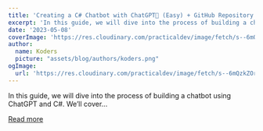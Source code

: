 ```yaml
---
title: 'Creating a C# Chatbot with ChatGPT🤖 (Easy) + GitHub Repository'
excerpt: 'In this guide, we will dive into the process of building a chatbot using ChatGPT and C#. We’ll cover...'
date: '2023-05-08'
coverImage: 'https://res.cloudinary.com/practicaldev/image/fetch/s--6mQzkZOr--/c_imagga_scale,f_auto,fl_progressive,h_420,q_auto,w_1000/https://dev-to-uploads.s3.amazonaws.com/uploads/articles/998mmy6laisr9pkkulha.png'
author:
  name: Koders
  picture: "assets/blog/authors/koders.png"
ogImage:
  url: 'https://res.cloudinary.com/practicaldev/image/fetch/s--6mQzkZOr--/c_imagga_scale,f_auto,fl_progressive,h_420,q_auto,w_1000/https://dev-to-uploads.s3.amazonaws.com/uploads/articles/998mmy6laisr9pkkulha.png'
---
```


In this guide, we will dive into the process of building a chatbot using ChatGPT and C#. We’ll cover...

[Read more](https://dev.to/bytehide/creating-a-c-chatbot-with-chatgpt-easy-github-repo-4jih)
